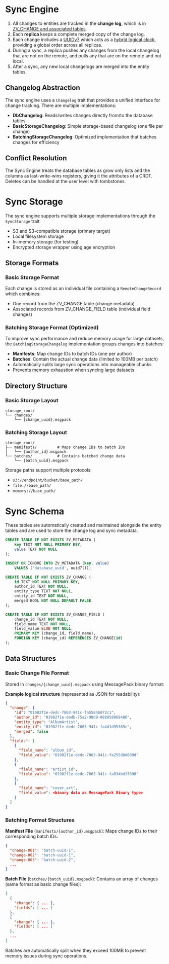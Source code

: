 # Sync Engine

1. All changes to entities are tracked in the **change log**, which is in 
[ZV_CHANGE and associated tables](#sync-schema). 
2. Each **replica** keeps a complete merged copy of the change log.
3. Each change includes a [UUIDv7](https://datatracker.ietf.org/doc/html/draft-peabody-dispatch-new-uuid-format)
which acts as a [hybrid logical clock](https://muratbuffalo.blogspot.com/2014/07/hybrid-logical-clocks.html),
providing a global order across all replicas.
4. During a sync, a replica pushes any changes from the local changelog that
are not on the remote, and pulls any that are on the remote and not local.
5. After a sync, any new local changelogs are merged into the entity tables.

## Changelog Abstraction

The sync engine uses a `Changelog` trait that provides a unified interface for change tracking.
There are multiple implementations:

- **DbChangelog**: Reads/writes changes directly from/to the database tables
- **BasicStorageChangelog**: Simple storage-based changelog (one file per change)
- **BatchingStorageChangelog**: Optimized implementation that batches changes for efficiency

## Conflict Resolution

The Sync Engine treats the database tables as grow only lists and the columns
as last-write-wins registers, giving it the attributes of a CRDT. Deletes can
be handled at the user level with tombstones.

# Sync Storage

The sync engine supports multiple storage implementations through the `SyncStorage` trait:
- S3 and S3-compatible storage (primary target)
- Local filesystem storage
- In-memory storage (for testing)
- Encrypted storage wrapper using age encryption

## Storage Formats

### Basic Storage Format
Each change is stored as an individual file containing a `RemoteChangeRecord` which combines:
- One record from the ZV_CHANGE table (change metadata)
- Associated records from ZV_CHANGE_FIELD table (individual field changes)

### Batching Storage Format (Optimized)
To improve sync performance and reduce memory usage for large datasets, the `BatchingStorageChangelog`
implementation groups changes into batches:

- **Manifests**: Map change IDs to batch IDs (one per author)
- **Batches**: Contain the actual change data (limited to 100MB per batch)
- Automatically splits large sync operations into manageable chunks
- Prevents memory exhaustion when syncing large datasets


## Directory Structure

### Basic Storage Layout
```
storage_root/
└── changes/
    └── {change_uuid}.msgpack
```

### Batching Storage Layout
```
storage_root/
├── manifests/         # Maps change IDs to batch IDs
│   └── {author_id}.msgpack
└── batches/           # Contains batched change data
    └── {batch_uuid}.msgpack
```

Storage paths support multiple protocols:
- `s3://endpoint/bucket/base_path/`
- `file://base_path/`
- `memory://base_path/`


# Sync Schema

These tables are automatically created and maintained alongside the entity tables and are used to store the change log and sync metadata.

```sql
CREATE TABLE IF NOT EXISTS ZV_METADATA (
	key TEXT NOT NULL PRIMARY KEY,
	value TEXT NOT NULL
);

INSERT OR IGNORE INTO ZV_METADATA (key, value) 
	VALUES ('database_uuid', uuid7());

CREATE TABLE IF NOT EXISTS ZV_CHANGE (
	id TEXT NOT NULL PRIMARY KEY,
	author_id TEXT NOT NULL,
	entity_type TEXT NOT NULL,
	entity_id TEXT NOT NULL,
	merged BOOL NOT NULL DEFAULT FALSE
);

CREATE TABLE IF NOT EXISTS ZV_CHANGE_FIELD (
	change_id TEXT NOT NULL,
	field_name TEXT NOT NULL,
	field_value BLOB NOT NULL,
	PRIMARY KEY (change_id, field_name),
	FOREIGN KEY (change_id) REFERENCES ZV_CHANGE(id)
);
```

## Data Structures

### Basic Change File Format

Stored in `changes/{change_uuid}.msgpack` using MessagePack binary format:

**Example logical structure** (represented as JSON for readability):
```json
{
  "change": {
    "id": "01982f1e-dedc-7863-941c-fa5584b872c1",
    "author_id": "01982f1e-dedb-75a2-98d9-088958068486",
    "entity_type": "AlbumArtist",
    "entity_id": "01982f1e-dedc-7863-941c-fa4d1d95389c",
    "merged": false
  },
  "fields": [
    {
      "field_name": "album_id",
      "field_value": "01982f1e-dedc-7863-941c-fa255d8d889d"
    },
    {
      "field_name": "artist_id", 
      "field_value": "01982f1e-dedc-7863-941c-fa034bd17890"
    },
    {
      "field_name": "cover_art",
      "field_value": <binary data as MessagePack Binary type>
    }
  ]
}
```

### Batching Format Structures

**Manifest File** (`manifests/{author_id}.msgpack`):
Maps change IDs to their corresponding batch IDs:
```json
{
  "change-001": "batch-uuid-1",
  "change-002": "batch-uuid-1",
  "change-003": "batch-uuid-2",
  ...
}
```

**Batch File** (`batches/{batch_uuid}.msgpack`):
Contains an array of changes (same format as basic change files):
```json
[
  {
    "change": { ... },
    "fields": [ ... ]
  },
  {
    "change": { ... },
    "fields": [ ... ]
  },
  ...
]
```

Batches are automatically split when they exceed 100MB to prevent memory issues during sync operations.
